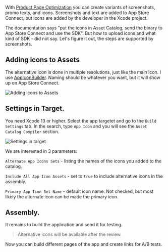 With [Product Page Optimization](https://developer.apple.com/app-store/product-page-optimization/) you can create variants of screenshots, promo texts, and icons. Screenshots and text are added to App Store Connect, but icons are added by the developer in the Xcode project.

The documentation says "put the icons in Asset Catalog, send the binary to App Store Connect and use the SDK". But how to upload icons and what kind of SDK - did not say. Let's figure it out, the steps are supported by screenshots.

## Adding icons to Assets

The alternative icon is done in multiple resolutions, just like the main icon. I use [AppIconBuilder](https://apps.apple.com/app/id1294179975). Naming should be whatever you want, but it will show up on App Store Connect.

![Adding icons to Assets](https://cdn.ivanvorobei.by/websites/sparrowcode.io/product-page-optimization-alternative-icons/adding-icons-to-assets.png)

## Settings in Target.

You need Xcode 13 or higher. Select the app targetet and go to the `Build Settings` tab. In the search, type `App Icon` and you will see the `Asset Catalog Compiler` section.

![Settings in target](https://cdn.ivanvorobei.by/websites/sparrowcode.io/product-page-optimization-alternative-icons/adding-settings-to-target.png)

We are interested in 3 parameters:

`Alternate App Icons Sets` - listing the names of the icons you added to the catalog.

`Include All App Icon Assets` - set to `true` to include alternative icons in the assembly.

`Primary App Icon Set Name` - default icon name. Not checked, but most likely the alternate icon can be made the primary icon.

## Assembly.

It remains to build the application and send it for testing.

>Alternative icons will be available after the review.

Now you can build different pages of the app and create links for A/B tests.

